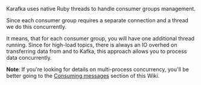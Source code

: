 Karafka uses native Ruby threads to handle consumer groups management.

Since each consumer group requires a separate connection and a thread we do this concurrently.

It means, that for each consumer group, you will have one additional thread running. Since for high-load topics, there is always an IO overhed on transferring data from and to Kafka, this approach allows you to process data concurrently.

**Note**: If you're looking for details on multi-process concurrency, you'll be better going to the [Consuming messages](https://github.com/karafka/karafka/wiki/Consuming-messages) section of this Wiki.
